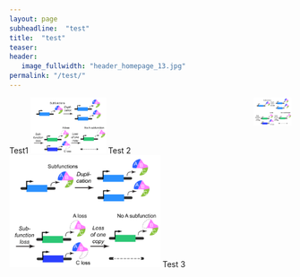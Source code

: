 ```yaml
---
layout: page
subheadline:  "test"
title:  "test"
teaser:
header:
   image_fullwidth: "header_homepage_13.jpg"
permalink: "/test/"
---
```


<img src="../images/research/research_subfunction.png" align="right" height="50">
Test1

<img src="../images/research/research_subfunction.png" height="100">
Test 2

<img src="../images/research/research_subfunction.png" height="200">
Test 3
